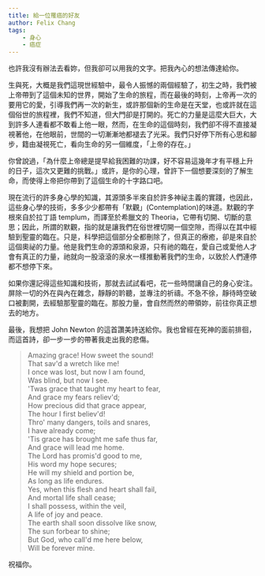 ```yaml
---
title: 給一位罹癌的好友
author: Felix Chang
tags:
    - 身心
    - 癌症
---
```


也許我沒有辦法去看妳，但我卻可以用我的文字。把我內心的想法傳達給你。

生與死，大概是我們這現世經驗中，最令人振憾的兩個經驗了，初生之時，我們被上帝帶到了這個未知的世界，開始了生命的旅程，而在最後的時刻，上帝再一次的要用它的愛，引導我們再一次的新生，或許那個新的生命是在天堂，也或許就在這個俗世的旅程裡，我們不知道，但大門卻是打開的。死亡的力量是這麼大巨大，大到許多人連看都不敢看上他一眼，然而，在生命的這個時刻，我們卻不得不直接凝視著他，在他眼前，世間的一切漸漸地都褪去了光采。我們只好停下所有心思和腳步，籍由凝視死亡，看向生命的另一個維度，「上帝的存在。」

你曾說過，「為什麼上帝總是提早給我困難的功課，好不容易這幾年才有平穩上升的日子，這次又更難的挑戰。」或許，是你的心理，曾許下一個想要深刻的了解生命，而使得上帝把你帶到了這個生命的十字路口吧。

現在流行的許多身心學的知識，其源頭多半來自於許多神祕主義的實踐，也因此，這些身心學的技術，多多少少都帶有「默觀」(Contemplation)的味道。默觀的字根來自於拉丁語 templum，而譯至於希臘文的 Theoria，它帶有切開、切斷的意思；因此，所謂的默觀，指的就是讓我們在俗世裡切開一個空隙，而得以在其中經驗到聖靈的臨在。只是，科學把這個部分全都刪除了，但真正的療癒，卻是來自於這個奧祕的力量。他是我們生命的源頭和泉源，只有祂的臨在，愛自己或愛他人才會有真正的力量，祂就向一股滾滾的泉水一樣推動著我們的生命，以致於人們連停都不想停下來。

如果你還記得這些知識和技術，那就去試試看吧，花一些時間讓自己的身心安注。屏除一切的外在與內在雜念，靜靜的耹聽，並專注的祈禱。不急不徐，靜待時空破口被劃開，去經驗那聖靈的臨在。那股力量，會自然而然的帶領妳，前往你真正想去的地方。

最後，我想把 John Newton 的這首讚美詩送給你。我也曾經在死神的面前排徊，而這首詩，卻一步一步的帶著我走出我的悲傷。


> Amazing grace! How sweet the sound!<br />
> That sav'd a wretch like me!<br />
> I once was lost, but now I am found,<br />
> Was blind, but now I see.<br />
> 'Twas grace that taught my heart to fear,<br />
> And grace my fears reliev'd;<br />
> How precious did that grace appear,<br />
> The hour I first believ'd!<br />
> Thro' many dangers, toils and snares,<br />
> I have already come;<br />
> 'Tis grace has brought me safe thus far,<br />
> And grace will lead me home.<br />
> The Lord has promis'd good to me,<br />
> His word my hope secures;<br />
> He will my shield and portion be,<br />
> As long as life endures.<br />
> Yes, when this flesh and heart shall fail,<br />
> And mortal life shall cease;<br />
> I shall possess, within the veil,<br />
> A life of joy and peace.<br />
> The earth shall soon dissolve like snow,<br />
> The sun forbear to shine;<br />
> But God, who call'd me here below,<br />
> Will be forever mine.<br />

祝福你。
